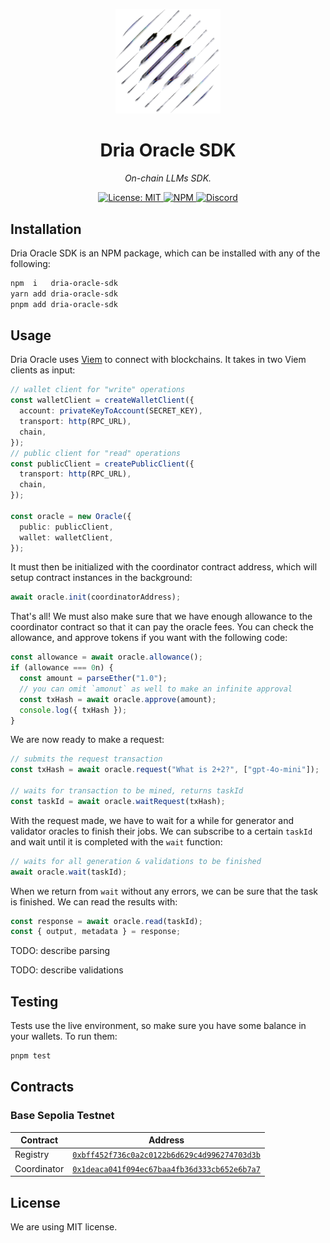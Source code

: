<p align="center">
  <img src="https://raw.githubusercontent.com/firstbatchxyz/.github/refs/heads/master/branding/dria-logo-square.svg" alt="logo" width="168">
</p>

<p align="center">
  <h1 align="center">
    Dria Oracle SDK
  </h1>
  <p align="center">
    <i>On-chain LLMs SDK.</i>
  </p>
</p>

<p align="center">
    <a href="https://opensource.org/licenses/MIT" target="_blank">
        <img alt="License: MIT" src="https://img.shields.io/badge/license-MIT-7CB9E8.svg">
    </a>
    <a href="https://www.npmjs.com/package/dria-oracle-sdk" target="_blank">
        <img alt="NPM" src="https://img.shields.io/npm/v/dria-oracle-sdk?logo=npm&color=CB3837">
    </a>
    <a href="https://discord.gg/dria" target="_blank">
        <img alt="Discord" src="https://dcbadge.vercel.app/api/server/dria?style=flat">
    </a>
</p>

## Installation

Dria Oracle SDK is an NPM package, which can be installed with any of the following:

```sh
npm  i   dria-oracle-sdk
yarn add dria-oracle-sdk
pnpm add dria-oracle-sdk
```

## Usage

Dria Oracle uses [Viem](https://viem.sh/) to connect with blockchains. It takes in two Viem clients as input:

```ts
// wallet client for "write" operations
const walletClient = createWalletClient({
  account: privateKeyToAccount(SECRET_KEY),
  transport: http(RPC_URL),
  chain,
});
// public client for "read" operations
const publicClient = createPublicClient({
  transport: http(RPC_URL),
  chain,
});

const oracle = new Oracle({
  public: publicClient,
  wallet: walletClient,
});
```

It must then be initialized with the coordinator contract address, which will setup contract instances in the background:

```ts
await oracle.init(coordinatorAddress);
```

That's all! We must also make sure that we have enough allowance to the coordinator contract so that it can pay the oracle fees.
You can check the allowance, and approve tokens if you want with the following code:

```ts
const allowance = await oracle.allowance();
if (allowance === 0n) {
  const amount = parseEther("1.0");
  // you can omit `amonut` as well to make an infinite approval
  const txHash = await oracle.approve(amount);
  console.log({ txHash });
}
```

We are now ready to make a request:

```ts
// submits the request transaction
const txHash = await oracle.request("What is 2+2?", ["gpt-4o-mini"]);

// waits for transaction to be mined, returns taskId
const taskId = await oracle.waitRequest(txHash);
```

With the request made, we have to wait for a while for generator and validator oracles to finish their jobs. We can subscribe to a certain `taskId`
and wait until it is completed with the `wait` function:

```ts
// waits for all generation & validations to be finished
await oracle.wait(taskId);
```

When we return from `wait` without any errors, we can be sure that the task is finished. We can read the results with:

```ts
const response = await oracle.read(taskId);
const { output, metadata } = response;
```

TODO: describe parsing

TODO: describe validations

## Testing

Tests use the live environment, so make sure you have some balance in your wallets. To run them:

```sh
pnpm test
```

## Contracts

### Base Sepolia Testnet

| Contract    | Address                                                                                                                                |
| ----------- | -------------------------------------------------------------------------------------------------------------------------------------- |
| Registry    | [`0xbff452f736c0a2c0122b6d629c4d996274703d3b`](https://base-sepolia.blockscout.com/address/0xbff452f736c0a2c0122b6d629c4d996274703d3b) |
| Coordinator | [`0x1deaca041f094ec67baa4fb36d333cb652e6b7a7`](https://base-sepolia.blockscout.com/address/0x1deaca041f094ec67baa4fb36d333cb652e6b7a7) |

## License

We are using MIT license.
